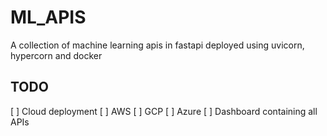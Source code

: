 # ML_APIS
A collection of machine learning apis in fastapi deployed using uvicorn, hypercorn and docker

## TODO

[ ] Cloud deployment
  [ ] AWS
  [ ] GCP
  [ ] Azure
[ ] Dashboard containing all APIs
